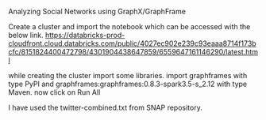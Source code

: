 Analyzing Social Networks using GraphX/GraphFrame

Create a cluster and import the notebook which can be accessed with the below link. 
https://databricks-prod-cloudfront.cloud.databricks.com/public/4027ec902e239c93eaaa8714f173bcfc/8151824400472798/4301904438647859/6559647161146290/latest.html

while creating the cluster import some libraries. import graphframes with type PyPI and graphframes:graphframes:0.8.3-spark3.5-s_2.12 with type Maven.
now click on Run All

I have used the twitter-combined.txt from SNAP repository.
